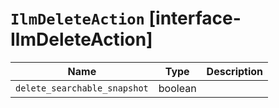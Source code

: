 # `IlmDeleteAction` [interface-IlmDeleteAction]

| Name | Type | Description |
| - | - | - |
| `delete_searchable_snapshot` | boolean | &nbsp; |
